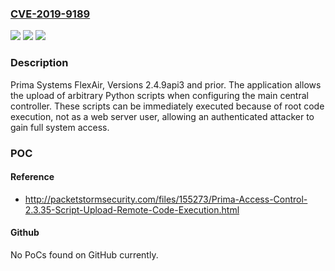### [CVE-2019-9189](https://cve.mitre.org/cgi-bin/cvename.cgi?name=CVE-2019-9189)
![](https://img.shields.io/static/v1?label=Product&message=n%2Fa&color=blue)
![](https://img.shields.io/static/v1?label=Version&message=n%2Fa&color=blue)
![](https://img.shields.io/static/v1?label=Vulnerability&message=n%2Fa&color=brighgreen)

### Description

Prima Systems FlexAir, Versions 2.4.9api3 and prior. The application allows the upload of arbitrary Python scripts when configuring the main central controller. These scripts can be immediately executed because of root code execution, not as a web server user, allowing an authenticated attacker to gain full system access.

### POC

#### Reference
- http://packetstormsecurity.com/files/155273/Prima-Access-Control-2.3.35-Script-Upload-Remote-Code-Execution.html

#### Github
No PoCs found on GitHub currently.

